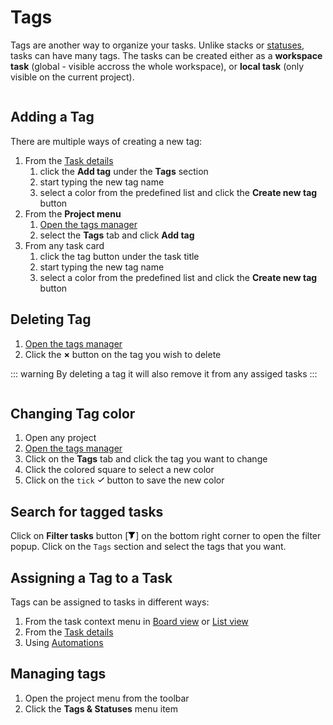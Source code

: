 # Tags

Tags are another way to organize your tasks. Unlike stacks or [statuses](./statuses.md), tasks can have many tags. The tasks can be created either as a **workspace task** (global - visible accross the whole workspace), or **local task** (only visible on the current project).

<img :src="$withBase('/assets/img/projects/tags-dialog.png')">

## Adding a Tag

There are multiple ways of creating a new tag:

1. From the [Task details](./task-details.md)
    1. click the **Add tag** under the **Tags** section
    2. start typing the new tag name
    3. select a color from the predefined list and click the **Create new tag** button
2. From the **Project menu**
    1. [Open the tags manager](#managing-tags)
    2. select the **Tags** tab and click **Add tag**
3. From any task card
    1. click the tag button under the task title
    2. start typing the new tag name
    3. select a color from the predefined list and click the **Create new tag** button

## Deleting Tag

1. [Open the tags manager](#managing-tags)
2. Click the **&times;** button on the tag you wish to delete

::: warning
By deleting a tag it will also remove it from any assiged tasks
:::

<img :src="$withBase('/assets/img/projects/tags-delete.png')">

## Changing Tag color

1. Open any project
2. [Open the tags manager](#managing-tags)
3. Click on the **Tags** tab and click the tag you want to change
4. Click the colored square to select a new color
5. Click on the `tick` <svg xmlns="http://www.w3.org/2000/svg" width="12" height="12" viewBox="0 0 20 20"><path fill-rule="evenodd" clip-rule="evenodd" d="M17,4c-0.28,0-0.53,0.11-0.71,0.29L7,13.59l-3.29-3.29C3.53,10.11,3.28,10,3,10 c-0.55,0-1,0.45-1,1c0,0.28,0.11,0.53,0.29,0.71l4,4C6.47,15.89,6.72,16,7,16s0.53-0.11,0.71-0.29l10-10C17.89,5.53,18,5.28,18,5 C18,4.45,17.55,4,17,4z"/></svg> button to save the new color 

## Search for tagged tasks

Click on **Filter tasks** button [<svg xmlns="http://www.w3.org/2000/svg" viewBox="0 0 20 20" width="12" height="12"><path fill-rule="evenodd" clip-rule="evenodd" d="M18,1H2C1.45,1,1,1.45,1,2c0,0.28,0.11,0.53,0.29,0.71L7,8.41V18 c0,0.55,0.45,1,1,1c0.28,0,0.53-0.11,0.71-0.29l4-4C12.89,14.53,13,14.28,13,14V8.41l5.71-5.71C18.89,2.53,19,2.28,19,2 C19,1.45,18.55,1,18,1z"/></svg>] on the bottom right corner to open the filter popup. Click on the `Tags` section and select the tags that you want.

## Assigning a Tag to a Task

Tags can be assigned to tasks in different ways:

1. From the task context menu in [Board view](./board-view.md) or [List view](./list-view.md)
2. From the [Task details](./task-details.md)
3. Using [Automations](./automations.md)

## Managing tags

1. Open the project menu from the toolbar
2. Click the **Tags & Statuses** menu item

<img :src="$withBase('/assets/img/projects/tags-status-menu.png')">
<br />
<br />
<img :src="$withBase('/assets/img/projects/tags-dialog.png')">
